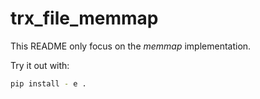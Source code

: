 # trx_file_memmap
This README only focus on the _memmap_ implementation.

Try it out with:
```bash
pip install - e .
```
